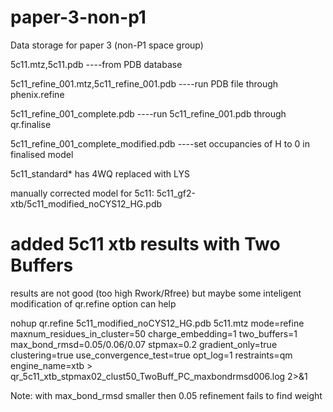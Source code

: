 # paper-3-non-p1
Data storage for paper 3 (non-P1 space group)

5c11.mtz,5c11.pdb   ----from PDB database 

5c11_refine_001.mtz,5c11_refine_001.pdb  ----run PDB file through phenix.refine

5c11_refine_001_complete.pdb  ----run 5c11_refine_001.pdb through qr.finalise

5c11_refine_001_complete_modified.pdb  ----set occupancies of H to 0 in finalised model

5c11_standard* has 4WQ replaced with LYS

manually corrected model for 5c11: 5c11_gf2-xtb/5c11_modified_noCYS12_HG.pdb

# added 5c11 xtb results with Two Buffers 

results are not good (too high Rwork/Rfree) but maybe some inteligent modification of qr.refine option can help

nohup qr.refine 5c11_modified_noCYS12_HG.pdb 5c11.mtz  mode=refine maxnum_residues_in_cluster=50 charge_embedding=1 two_buffers=1 max_bond_rmsd=0.05/0.06/0.07 stpmax=0.2 gradient_only=true clustering=true use_convergence_test=true  opt_log=1 restraints=qm  engine_name=xtb  > qr_5c11_xtb_stpmax02_clust50_TwoBuff_PC_maxbondrmsd006.log 2>&1 

Note: with max_bond_rmsd smaller then 0.05 refinement fails to find weight


